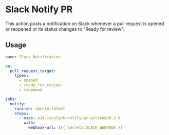 # Slack Notify PR

This action posts a notification on Slack whenever a pull request is opened or reopened or its status changes to "Ready for review".

## Usage

```yml
name: Slack Notification

on:
  pull_request_target:
    types:
      - opened
      - ready_for_review
      - reopened

jobs:
  notify:
    runs-on: ubuntu-latest
    steps:
      - uses: e14-io/slack-notify-pr-action@v0.2.0
        with:
          webhook-url: ${{ secrets.SLACK_WEBHOOK }}
```
